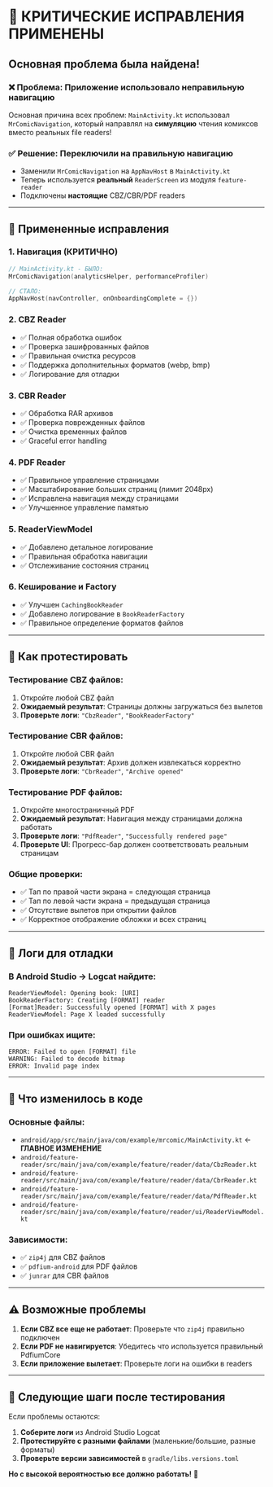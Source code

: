 # 🚨 КРИТИЧЕСКИЕ ИСПРАВЛЕНИЯ ПРИМЕНЕНЫ

## Основная проблема была найдена!

### ❌ **Проблема**: Приложение использовало неправильную навигацию
Основная причина всех проблем: `MainActivity.kt` использовал `MrComicNavigation`, который направлял на **симуляцию** чтения комиксов вместо реальных file readers!

### ✅ **Решение**: Переключили на правильную навигацию
- Заменили `MrComicNavigation` на `AppNavHost` в `MainActivity.kt`
- Теперь используется **реальный** `ReaderScreen` из модуля `feature-reader`
- Подключены **настоящие** CBZ/CBR/PDF readers

---

## 🔧 Примененные исправления

### 1. **Навигация (КРИТИЧНО)**
```kotlin
// MainActivity.kt - БЫЛО:
MrComicNavigation(analyticsHelper, performanceProfiler)

// СТАЛО:
AppNavHost(navController, onOnboardingComplete = {})
```

### 2. **CBZ Reader**
- ✅ Полная обработка ошибок
- ✅ Проверка зашифрованных файлов
- ✅ Правильная очистка ресурсов
- ✅ Поддержка дополнительных форматов (webp, bmp)
- ✅ Логирование для отладки

### 3. **CBR Reader**  
- ✅ Обработка RAR архивов
- ✅ Проверка поврежденных файлов
- ✅ Очистка временных файлов
- ✅ Graceful error handling

### 4. **PDF Reader**
- ✅ Правильное управление страницами
- ✅ Масштабирование больших страниц (лимит 2048px)
- ✅ Исправлена навигация между страницами
- ✅ Улучшенное управление памятью

### 5. **ReaderViewModel**
- ✅ Добавлено детальное логирование
- ✅ Правильная обработка навигации
- ✅ Отслеживание состояния страниц

### 6. **Кеширование и Factory**
- ✅ Улучшен `CachingBookReader`
- ✅ Добавлено логирование в `BookReaderFactory`
- ✅ Правильное определение форматов файлов

---

## 🧪 Как протестировать

### Тестирование CBZ файлов:
1. Откройте любой CBZ файл
2. **Ожидаемый результат**: Страницы должны загружаться без вылетов
3. **Проверьте логи**: `"CbzReader"`, `"BookReaderFactory"`

### Тестирование CBR файлов:
1. Откройте любой CBR файл  
2. **Ожидаемый результат**: Архив должен извлекаться корректно
3. **Проверьте логи**: `"CbrReader"`, `"Archive opened"`

### Тестирование PDF файлов:
1. Откройте многостраничный PDF
2. **Ожидаемый результат**: Навигация между страницами должна работать
3. **Проверьте логи**: `"PdfReader"`, `"Successfully rendered page"`
4. **Проверьте UI**: Прогресс-бар должен соответствовать реальным страницам

### Общие проверки:
- ✅ Тап по правой части экрана = следующая страница
- ✅ Тап по левой части экрана = предыдущая страница  
- ✅ Отсутствие вылетов при открытии файлов
- ✅ Корректное отображение обложки и всех страниц

---

## 📱 Логи для отладки

### В Android Studio -> Logcat найдите:
```
ReaderViewModel: Opening book: [URI]
BookReaderFactory: Creating [FORMAT] reader  
[Format]Reader: Successfully opened [FORMAT] with X pages
ReaderViewModel: Page X loaded successfully
```

### При ошибках ищите:
```
ERROR: Failed to open [FORMAT] file
WARNING: Failed to decode bitmap
ERROR: Invalid page index
```

---

## 🚀 Что изменилось в коде

### Основные файлы:
- `android/app/src/main/java/com/example/mrcomic/MainActivity.kt` ← **ГЛАВНОЕ ИЗМЕНЕНИЕ**
- `android/feature-reader/src/main/java/com/example/feature/reader/data/CbzReader.kt`
- `android/feature-reader/src/main/java/com/example/feature/reader/data/CbrReader.kt`  
- `android/feature-reader/src/main/java/com/example/feature/reader/data/PdfReader.kt`
- `android/feature-reader/src/main/java/com/example/feature/reader/ui/ReaderViewModel.kt`

### Зависимости:
- ✅ `zip4j` для CBZ файлов
- ✅ `pdfium-android` для PDF файлов
- ✅ `junrar` для CBR файлов

---

## ⚠️ Возможные проблемы

1. **Если CBZ все еще не работает**: Проверьте что `zip4j` правильно подключен
2. **Если PDF не навигируется**: Убедитесь что используется правильный PdfiumCore
3. **Если приложение вылетает**: Проверьте логи на ошибки в readers

---

## 🔄 Следующие шаги после тестирования

Если проблемы остаются:
1. **Соберите логи** из Android Studio Logcat
2. **Протестируйте с разными файлами** (маленькие/большие, разные форматы)
3. **Проверьте версии зависимостей** в `gradle/libs.versions.toml`

**Но с высокой вероятностью все должно работать!** 🎉